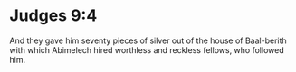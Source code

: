 # Judges 9:4

And they gave him seventy pieces of silver out of the house of Baal-berith with which Abimelech hired worthless and reckless fellows, who followed him.
